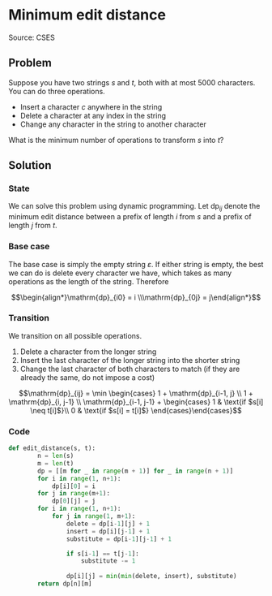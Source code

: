 # Minimum edit distance

Source: CSES

## Problem

Suppose you have two strings $s$ and $t$, both with at most 5000 characters. You can do three operations.

- Insert a character $c$ anywhere in the string
- Delete a character at any index in the string
- Change any character in the string to another character

What is the minimum number of operations to transform $s$ into $t$?

## Solution

### State

We can solve this problem using dynamic programming. Let $\mathrm{dp}_{ij}$ denote the minimum edit distance between a prefix of length $i$ from $s$ and a prefix of length $j$ from $t$.

### Base case

The base case is simply the empty string $\varepsilon$. If either string is empty, the best we can do is delete every character we have, which takes as many operations as the length of the string. Therefore

$$\begin{align*}\mathrm{dp}_{i0} = i \\\mathrm{dp}_{0j} = j\end{align*}$$

### Transition

We transition on all possible operations.

1. Delete a character from the longer string
2. Insert the last character of the longer string into the shorter string
3. Change the last character of both characters to match (if they are already the same, do not impose a cost)

$$\mathrm{dp}_{ij} =
\min \begin{cases} 
1 + \mathrm{dp}_{i-1, j} \\
1 +  \mathrm{dp}_{i, j-1} \\
\mathrm{dp}_{i-1, j-1} + 
\begin{cases}
1 & \text{if $s[i] \neq t[i]$}\\
0 & \text{if $s[i] = t[i]$}
\end{cases}\end{cases}$$

### Code

```python
def edit_distance(s, t):
        n = len(s)
        m = len(t)
        dp = [[m for _ in range(m + 1)] for _ in range(n + 1)]
        for i in range(1, n+1):
            dp[i][0] = i
        for j in range(m+1):
            dp[0][j] = j
        for i in range(1, n+1):
            for j in range(1, m+1):
                delete = dp[i-1][j] + 1
                insert = dp[i][j-1] + 1
                substitute = dp[i-1][j-1] + 1

                if s[i-1] == t[j-1]: 
                    substitute -= 1
                
                dp[i][j] = min(min(delete, insert), substitute)
        return dp[n][m]
```

